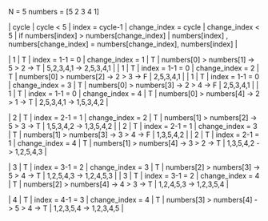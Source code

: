 N = 5
numbers = [5 2 3 4 1]

| cycle | cycle < 5 | index = cycle-1 | change_index = cycle | change_index < 5 | if numbers[index] > numbers[change_index] | numbers[index] , numbers[change_index] = numbers[change_index], numbers[index] |

| 1 | T | index = 1-1 = 0 | change_index = 1 | T | numbers[0] > numbers[1] -> 5 > 2 -> T | 5,2,3,4,1 -> 2,5,3,4,1 |
| 1 | T | index = 1-1 = 0 | change_index = 2 | T | numbers[0] > numbers[2] -> 2 > 3 -> F | 2,5,3,4,1 |
| 1 | T | index = 1-1 = 0 | change_index = 3 | T | numbers[0] > numbers[3] -> 2 > 4 -> F | 2,5,3,4,1 |
| 1 | T | index = 1-1 = 0 | change_index = 4 | T | numbers[0] > numbers[4] -> 2 > 1 -> T | 2,5,3,4,1 -> 1,5,3,4,2 |

| 2 | T | index = 2-1 = 1 | change_index = 2 | T | numbers[1] > numbers[2] -> 5 > 3 -> T | 1,5,3,4,2 -> 1,3,5,4,2 |
| 2 | T | index = 2-1 = 1 | change_index = 3 | T | numbers[1] > numbers[3] -> 3 > 4 -> F | 1,3,5,4,2 |
| 2 | T | index = 2-1 = 1 | change_index = 4 | T | numbers[1] > numbers[4] -> 3 > 2 -> T | 1,3,5,4,2 -> 1,2,5,4,3 |

| 3 | T | index = 3-1 = 2 | change_index = 3 | T | numbers[2] > numbers[3] -> 5 > 4 -> T | 1,2,5,4,3 -> 1,2,4,5,3 |
| 3 | T | index = 3-1 = 2 | change_index = 4 | T | numbers[2] > numbers[4] -> 4 > 3 -> T | 1,2,4,5,3 -> 1,2,3,5,4 |

| 4 | T | index = 4-1 = 3 | change_index = 4 | T | numbers[3] > numbers[4] -> 5 > 4 -> T | 1,2,3,5,4 -> 1,2,3,4,5 |


